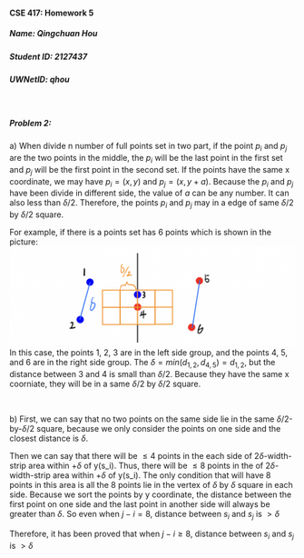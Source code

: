 #### CSE 417: Homework 5
##### Name: Qingchuan Hou
##### Student ID: 2127437
##### UWNetID: qhou

</br>

##### Problem 2:

a) 
When divide n number of full points set in two part, if the point $p_i$ and $p_j$ are the two points in the middle, the $p_i$ will be the last point in the first set and $p_j$ will be the first point in the second set.
If the points have the same x coordinate, we may have $p_i = (x,y)$ and $p_j = (x,y+a)$. Because the $p_i$ and $p_j$ have been divide in different side, the value of $a$ can be any number. It can also less than $\delta /2$. Therefore, the points $p_i$ and $p_j$ may in a edge of same $\delta /2$ by $\delta /2$ square.

For example, if there is a points set has 6 points which is shown in the picture:
![5.2a](image/417P5.2a.png)
In this case, the points 1, 2, 3 are in the left side group, and the points 4, 5, and 6 are in the right side group. The $\delta = min(d_{1,2}, d_{4,5}) = d_{1,2}$, but the distance between 3 and 4 is small than $\delta /2$. Because they have the same x coorniate, they will be in a same $\delta /2$ by $\delta /2$ square.

</br>

b)
First, we can say that no two points on the same side lie in the same $\delta /2$-by-$\delta /2$ square, because we only consider the points on one side and the closest distance is $\delta$.

Then we can say that there will be $\leq 4$ points in the each side of 2$\delta$-width-strip area within $+\delta$ of y(s_i). Thus, there will be $\leq 8$ points in the of 2$\delta$-width-strip area within $+\delta$ of y(s_i). 
The only condition that will have 8 points in this area is all the 8 points lie in the vertex of $\delta$ by $\delta$ square in each side. Because we sort the points by y coordinate, the distance between the first point on one side and the last point in another side will always be greater than $\delta$. So even when $j-i = 8$, distance between $s_i$ and $s_j$ is $> \delta$ 

Therefore, it has been proved that when $j-i \geq 8$, distance between $s_i$ and $s_j$ is $> \delta$ 